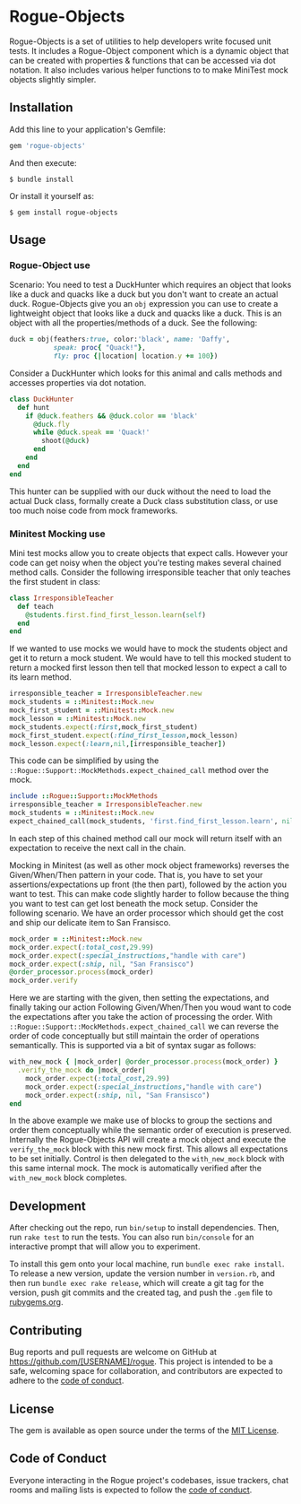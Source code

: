# Rogue-Objects

Rogue-Objects is a set of utilities to help developers write focused unit tests. It includes 
a Rogue-Object component which is a dynamic object that can be created with properties & functions
that can be accessed via dot notation. It also includes various helper functions to to make MiniTest
mock objects slightly simpler.

## Installation

Add this line to your application's Gemfile:

```ruby
gem 'rogue-objects'
```

And then execute:

    $ bundle install

Or install it yourself as:

    $ gem install rogue-objects

## Usage

### Rogue-Object use
Scenario:
You need to test a DuckHunter which requires an object that looks like a duck and quacks like a duck
but you don't want to create an actual duck. Rogue-Objects give you an `obj` expression you can use
to create a lightweight object that looks like a duck and quacks like a duck. This is an object with
all the properties/methods of a duck. See the following:

```ruby
duck = obj(feathers:true, color:'black', name: 'Daffy',
           speak: proc{ "Quack!"},
           fly: proc {|location| location.y += 100})
```

Consider a DuckHunter which looks for this animal and calls methods and accesses properties via dot
notation.
```ruby
class DuckHunter
  def hunt
    if @duck.feathers && @duck.color == 'black'
      @duck.fly
      while @duck.speak == 'Quack!'
        shoot(@duck)
      end
    end
  end
end
```
This hunter can be supplied with our duck without the need to load the actual Duck class, formally create
a Duck class substitution class, or use too much noise code from mock frameworks.

### Minitest Mocking use
Mini test mocks allow you to create objects that expect calls. However your code can get noisy when the object
you're testing makes several chained method calls. Consider the following irresponsible teacher that only 
teaches the first student in class:

```ruby
class IrresponsibleTeacher
  def teach
    @students.first.find_first_lesson.learn(self)
  end
end
```
If we wanted to use mocks we would have to mock the students object and get it to return a mock student.
We would have to tell this mocked student to return a mocked first lesson then tell that mocked lesson 
to expect a call to its learn method. 
```ruby
irresponsible_teacher = IrresponsibleTeacher.new
mock_students = ::Minitest::Mock.new
mock_first_student = ::Minitest::Mock.new
mock_lesson = ::Minitest::Mock.new
mock_students.expect(:first,mock_first_student)
mock_first_student.expect(:find_first_lesson,mock_lesson)
mock_lesson.expect(:learn,nil,[irresponsible_teacher])
```
This code can be simplified by using the `::Rogue::Support::MockMethods.expect_chained_call` method over
the mock. 
```ruby
include ::Rogue::Support::MockMethods
irresponsible_teacher = IrresponsibleTeacher.new
mock_students = ::Minitest::Mock.new
expect_chained_call(mock_students, 'first.find_first_lesson.learn', nil, irresponsible_teacher)
```

In each step of this chained method call our mock will return itself with an expectation to receive the 
next call in the chain.

Mocking in Minitest (as well as other mock object frameworks) reverses the Given/When/Then pattern
in your code. That is, you have to set your assertions/expectations up front (the then part), followed
by the action you want to test. This can make code slightly harder to follow because the thing you want
to test can get lost beneath the mock setup. Consider the following scenario.
We have an order processor which should get the cost and ship our delicate item to San Fransisco.

```ruby
mock_order = ::Minitest::Mock.new
mock_order.expect(:total_cost,29.99)
mock_order.expect(:special_instructions,"handle with care")
mock_order.expect(:ship, nil, "San Fransisco")
@order_processor.process(mock_order)
mock_order.verify
```
Here we are starting with the given, then setting the expectations, and finally taking our action
Following Given/When/Then you woud want to code the expectations after you take the action
of processing the order. With `::Rogue::Support::MockMethods.expect_chained_call` we can reverse
the order of code conceptually but still maintain the order of operations semantically. This is 
supported via a bit of syntax sugar as follows:

```ruby
with_new_mock { |mock_order| @order_processor.process(mock_order) }
  .verify_the_mock do |mock_order|
    mock_order.expect(:total_cost,29.99)
    mock_order.expect(:special_instructions,"handle with care")
    mock_order.expect(:ship, nil, "San Fransisco")
end
```

In the above example we make use of blocks to group the sections and order them
conceptually while the semantic order of execution is preserved. Internally the 
Rogue-Objects API will create a mock object and execute the `verify_the_mock` 
block with this new mock first. This allows all expectations to be set initially.
Control is then delegated to the `with_new_mock` block with this same internal 
mock. The mock is automatically verified after the `with_new_mock` block completes.

## Development

After checking out the repo, run `bin/setup` to install dependencies. Then, run `rake test` to run the tests. You can also run `bin/console` for an interactive prompt that will allow you to experiment.

To install this gem onto your local machine, run `bundle exec rake install`. To release a new version, update the version number in `version.rb`, and then run `bundle exec rake release`, which will create a git tag for the version, push git commits and the created tag, and push the `.gem` file to [rubygems.org](https://rubygems.org).

## Contributing

Bug reports and pull requests are welcome on GitHub at https://github.com/[USERNAME]/rogue. This project is intended to be a safe, welcoming space for collaboration, and contributors are expected to adhere to the [code of conduct](https://github.com/[USERNAME]/rogue/blob/master/CODE_OF_CONDUCT.md).

## License

The gem is available as open source under the terms of the [MIT License](https://opensource.org/licenses/MIT).

## Code of Conduct

Everyone interacting in the Rogue project's codebases, issue trackers, chat rooms and mailing lists is expected to follow the [code of conduct](https://github.com/[USERNAME]/rogue/blob/master/CODE_OF_CONDUCT.md).
